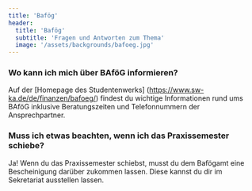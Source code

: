 ```yaml
---
title: 'Bafög'
header:
  title: 'Bafög'
  subtitle: 'Fragen und Antworten zum Thema'
  image: '/assets/backgrounds/bafoeg.jpg'
---
```

### Wo kann ich mich über BAföG informieren?
Auf der [Homepage des Studentenwerks] (https://www.sw-ka.de/de/finanzen/bafoeg/) findest du wichtige Informationen rund ums BAföG inklusive Beratungszeiten und Telefonnummern der Ansprechpartner. 

### Muss ich etwas beachten, wenn ich das Praxissemester schiebe?
Ja! Wenn du das Praxissemester schiebst, musst du dem Bafögamt eine Bescheinigung darüber zukommen lassen. Diese kannst du dir im Sekretariat ausstellen lassen.
